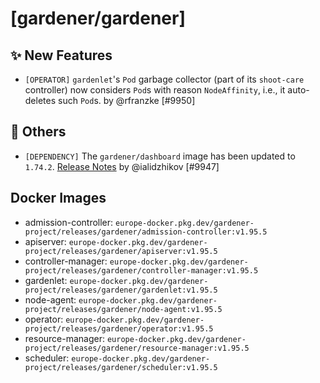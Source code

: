 # [gardener/gardener]

## ✨ New Features

- `[OPERATOR]` `gardenlet`'s `Pod` garbage collector (part of its `shoot-care` controller) now considers `Pod`s with reason `NodeAffinity`, i.e., it auto-deletes such `Pod`s. by @rfranzke [#9950]
## 🏃 Others

- `[DEPENDENCY]` The `gardener/dashboard` image has been updated to `1.74.2`. [Release Notes](https://togithub.com/gardener/dashboard/releases/tag/1.74.2) by @ialidzhikov [#9947]

## Docker Images
- admission-controller: `europe-docker.pkg.dev/gardener-project/releases/gardener/admission-controller:v1.95.5`
- apiserver: `europe-docker.pkg.dev/gardener-project/releases/gardener/apiserver:v1.95.5`
- controller-manager: `europe-docker.pkg.dev/gardener-project/releases/gardener/controller-manager:v1.95.5`
- gardenlet: `europe-docker.pkg.dev/gardener-project/releases/gardener/gardenlet:v1.95.5`
- node-agent: `europe-docker.pkg.dev/gardener-project/releases/gardener/node-agent:v1.95.5`
- operator: `europe-docker.pkg.dev/gardener-project/releases/gardener/operator:v1.95.5`
- resource-manager: `europe-docker.pkg.dev/gardener-project/releases/gardener/resource-manager:v1.95.5`
- scheduler: `europe-docker.pkg.dev/gardener-project/releases/gardener/scheduler:v1.95.5`
